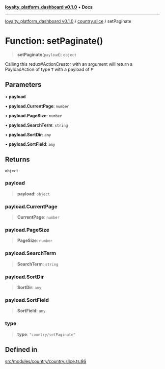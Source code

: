 [**loyalty_platform_dashboard v0.1.0**](../../README.md) • **Docs**

***

[loyalty_platform_dashboard v0.1.0](../../modules.md) / [country.slice](../README.md) / setPaginate

# Function: setPaginate()

> **setPaginate**(`payload`): `object`

Calling this redux#ActionCreator with an argument will
return a PayloadAction of type `T` with a payload of `P`

## Parameters

• **payload**

• **payload.CurrentPage**: `number`

• **payload.PageSize**: `number`

• **payload.SearchTerm**: `string`

• **payload.SortDir**: `any`

• **payload.SortField**: `any`

## Returns

`object`

### payload

> **payload**: `object`

### payload.CurrentPage

> **CurrentPage**: `number`

### payload.PageSize

> **PageSize**: `number`

### payload.SearchTerm

> **SearchTerm**: `string`

### payload.SortDir

> **SortDir**: `any`

### payload.SortField

> **SortField**: `any`

### type

> **type**: `"country/setPaginate"`

## Defined in

[src/modules/country/country.slice.ts:86](https://github.com/InnoScript-Co-Ltd/loyalty_platform_admin_dashboard/blob/0790cd2783d47b8cc9a3a9d22a28b20c5aacf6ee/src/modules/country/country.slice.ts#L86)
